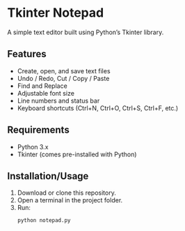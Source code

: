 # Tkinter Notepad

A simple text editor built using Python’s Tkinter library.

##  Features
- Create, open, and save text files  
- Undo / Redo, Cut / Copy / Paste  
- Find and Replace  
- Adjustable font size  
- Line numbers and status bar  
- Keyboard shortcuts (Ctrl+N, Ctrl+O, Ctrl+S, Ctrl+F, etc.)

## Requirements
- Python 3.x  
- Tkinter (comes pre-installed with Python)

## Installation/Usage
1. Download or clone this repository.  
2. Open a terminal in the project folder.  
3. Run:
   ```bash
   python notepad.py
